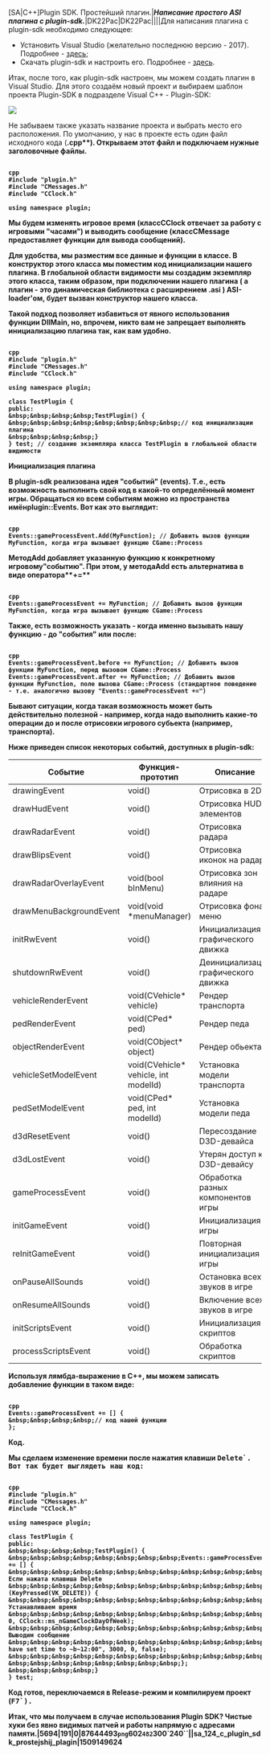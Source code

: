 [SA&#124;C++]Plugin SDK. Простейший плагин.|<i>**Написание простого ASI плагина с plugin-sdk.**</i>|DK22Pac|DK22Pac||||Для написания плагина с plugin-sdk необходимо следующее:


- Установить Visual Studio (желательно последнюю версию - 2017). Подробнее - <a href="/go?https://github.com/DK22Pac/plugin-sdk/wiki/%D0%A3%D1%81%D1%82%D0%B0%D0%BD%D0%BE%D0%B2%D0%BA%D0%B0-%D1%81%D1%80%D0%B5%D0%B4%D1%8B-%D1%80%D0%B0%D0%B7%D1%80%D0%B0%D0%B1%D0%BE%D0%BA%D0%B8">здесь</a>;
- Скачать plugin-sdk и настроить его. Подробнее - <a href="/go?https://github.com/DK22Pac/plugin-sdk/wiki/%D0%9D%D0%B0%D1%81%D1%82%D1%80%D0%BE%D0%B9%D0%BA%D0%B0-plugin-sdk">здесь</a>.


Итак, после того, как plugin-sdk настроен, мы можем создать плагин в Visual Studio. Для этого создаём новый проект и выбираем шаблон проекта Plugin-SDK в подразделе Visual C++ - Plugin-SDK:

<!--IMG1--><img src="https://github.com/wmysterio/scm-scripting-lessons/raw/resources/_pu/2/87644493.png" /><!--IMG1-->

Не забываем также указать название проекта и выбрать место его расположения. По умолчанию, у нас в проекте есть один файл исходного кода (<strong>.cpp**). Открываем этот файл и подключаем нужные заголовочные файлы.


```

cpp
#include "plugin.h"
#include "CMessages.h"
#include "CClock.h"

using namespace plugin;
```



Мы будем изменять игровое время (класс**CClock** отвечает за работу с игровыми "часами") и выводить сообщение (класс**CMessage** предоставляет функции для вывода сообщений).

Для удобства, мы разместим все данные и функции в классе. В конструктор этого класса мы поместим код инициализации нашего плагина. В глобальной области видимости мы создадим экземпляр этого класса, таким образом, при подключении нашего плагина ( а плагин - это динамическая библиотека с расширением .asi ) ASI-loader'ом, будет вызван конструктор нашего класса.

Такой подход позволяет избавиться от явного использования функции DllMain, но, впрочем, никто вам не запрещает выполнять инициализацию плагина так, как вам удобно.


```

cpp
#include "plugin.h"
#include "CMessages.h"
#include "CClock.h"

using namespace plugin;

class TestPlugin {
public:
&nbsp;&nbsp;&nbsp;&nbsp;TestPlugin() {
&nbsp;&nbsp;&nbsp;&nbsp;&nbsp;&nbsp;&nbsp;&nbsp;// код инициализации плагина
&nbsp;&nbsp;&nbsp;&nbsp;}
} test; // создание экземпляра класса TestPlugin в глобальной области видимости
```



**Инициализация плагина**

В plugin-sdk реализована идея "событий" (events). Т.е., есть возможность выполнить свой код в какой-то определённый момент игры. Обращаться ко всем событиям можно из пространства имён**plugin::Events**. Вот как это выглядит:


```

cpp
Events::gameProcessEvent.Add(MyFunction); // Добавить вызов функции MyFunction, когда игра вызывает функцию CGame::Process
```



Метод**Add** добавляет указанную функцию к конкретному игровому"событию". При этом, у метода**Add** есть альтернатива в виде оператора**+=**


```

cpp
Events::gameProcessEvent += MyFunction; // Добавить вызов функции MyFunction, когда игра вызывает функцию CGame::Process
```



Также, есть возможность указать - когда именно вызывать нашу функцию - до "события" или после:


```

cpp
Events::gameProcessEvent.before += MyFunction; // Добавить вызов функции MyFunction, перед вызовом CGame::Process
Events::gameProcessEvent.after += MyFunction; // Добавить вызов функции MyFunction, поле вызова CGame::Process (стандартное поведение - т.е. аналогично вызову "Events::gameProcessEvent +=")
```



Бывают ситуации, когда такая возможность может быть действительно полезной - например, когда надо выполнить какие-то операции до и после отрисовки игрового субьекта (например, транспорта).

Ниже приведен список некоторых событий, доступных в plugin-sdk:

<table class="table table-striped">
 <thead>
 <tr>
 <th scope="col">Событие</th>
 <th scope="col">Функция-прототип</th>
 <th scope="col">Описание</th>
 </tr>
 </thead>
 <tbody>
 <tr>
 <td>drawingEvent</td>
 <td>void()</td>
 <td>Отрисовка в 2D</td>
 </tr>
 <tr>
 <td>drawHudEvent</td>
 <td>void()</td>
 <td>Отрисовка HUD-элементов</td>
 </tr>
 <tr>
 <td>drawRadarEvent</td>
 <td>void()</td>
 <td>Отрисовка радара</td>
 </tr>
 <tr>
 <td>drawBlipsEvent</td>
 <td>void()</td>
 <td>Отрисовка иконок на радаре</td>
 </tr>
 <tr>
 <td>drawRadarOverlayEvent</td>
 <td>void(bool bInMenu)</td>
 <td>Отрисовка зон влияния на радаре</td>
 </tr>
 <tr>
 <td>drawMenuBackgroundEvent</td>
 <td>void(void *menuManager)</td>
 <td>Отрисовка фона в меню</td>
 </tr>
 <tr>
 <td>initRwEvent</td>
 <td>void()</td>
 <td>Инициализация графического движка</td>
 </tr>
 <tr>
 <td>shutdownRwEvent</td>
 <td>void()</td>
 <td>Деинициализация графического движка</td>
 </tr>
 <tr>
 <td>vehicleRenderEvent</td>
 <td>void(CVehicle* vehicle)</td>
 <td>Рендер транспорта</td>
 </tr>
 <tr>
 <td>pedRenderEvent</td>
 <td>void(CPed* ped)</td>
 <td>Рендер педа</td>
 </tr>
 <tr>
 <td>objectRenderEvent</td>
 <td>void(CObject* object)</td>
 <td>Рендер обьекта</td>
 </tr>
 <tr>
 <td>vehicleSetModelEvent</td>
 <td>void(CVehicle* vehicle, int modelId)</td>
 <td>Установка модели транспорта</td>
 </tr>
 <tr>
 <td>pedSetModelEvent</td>
 <td>void(CPed* ped, int modelId)</td>
 <td>Установка модели педа</td>
 </tr>
 <tr>
 <td>d3dResetEvent</td>
 <td>void()</td>
 <td>Пересоздание D3D-девайса</td>
 </tr>
 <tr>
 <td>d3dLostEvent</td>
 <td>void()</td>
 <td>Утерян доступ к D3D-девайсу</td>
 </tr>
 <tr>
 <td>gameProcessEvent</td>
 <td>void()</td>
 <td>Обработка разных компонентов игры</td>
 </tr>
 <tr>
 <td>initGameEvent</td>
 <td>void()</td>
 <td>Инициализация игры</td>
 </tr>
 <tr>
 <td>reInitGameEvent</td>
 <td>void()</td>
 <td>Повторная инициализация игры</td>
 </tr>
 <tr>
 <td>onPauseAllSounds</td>
 <td>void()</td>
 <td>Остановка всех звуков в игре</td>
 </tr>
 <tr>
 <td>onResumeAllSounds</td>
 <td>void()</td>
 <td>Включение всех звуков в игре</td>
 </tr>
 <tr>
 <td>initScriptsEvent</td>
 <td>void()</td>
 <td>Инициализация скриптов</td>
 </tr>
 <tr>
 <td>processScriptsEvent</td>
 <td>void()</td>
 <td>Обработка скриптов</td>
 </tr>
 </tbody>
</table>

Используя лямбда-выражение в C++, мы можем записать добавление функции в таком виде:


```

cpp
Events::gameProcessEvent += [] {
&nbsp;&nbsp;&nbsp;&nbsp;// код нашей функции
};
```



**Код**.

Мы сделаем изменение времени после нажатия клавиши <kbd>Delete`. Вот так будет выглядеть наш код:


```

cpp
#include "plugin.h"
#include "CMessages.h"
#include "CClock.h"

using namespace plugin;

class TestPlugin {
public:
&nbsp;&nbsp;&nbsp;&nbsp;TestPlugin() {
&nbsp;&nbsp;&nbsp;&nbsp;&nbsp;&nbsp;&nbsp;&nbsp;Events::gameProcessEvent += [] {
&nbsp;&nbsp;&nbsp;&nbsp;&nbsp;&nbsp;&nbsp;&nbsp;&nbsp;&nbsp;&nbsp;&nbsp;// Если нажата клавиша Delete
&nbsp;&nbsp;&nbsp;&nbsp;&nbsp;&nbsp;&nbsp;&nbsp;&nbsp;&nbsp;&nbsp;&nbsp;if (KeyPressed(VK_DELETE)) {
&nbsp;&nbsp;&nbsp;&nbsp;&nbsp;&nbsp;&nbsp;&nbsp;&nbsp;&nbsp;&nbsp;&nbsp;&nbsp;&nbsp;&nbsp;&nbsp;// Устанавливаем время
&nbsp;&nbsp;&nbsp;&nbsp;&nbsp;&nbsp;&nbsp;&nbsp;&nbsp;&nbsp;&nbsp;&nbsp;&nbsp;&nbsp;&nbsp;&nbsp;CClock::SetGameClock(12, 0, CClock::ms_nGameClockDayOfWeek);
&nbsp;&nbsp;&nbsp;&nbsp;&nbsp;&nbsp;&nbsp;&nbsp;&nbsp;&nbsp;&nbsp;&nbsp;&nbsp;&nbsp;&nbsp;&nbsp;// Выводим сообщение
&nbsp;&nbsp;&nbsp;&nbsp;&nbsp;&nbsp;&nbsp;&nbsp;&nbsp;&nbsp;&nbsp;&nbsp;&nbsp;&nbsp;&nbsp;&nbsp;CMessages::AddMessageJumpQ("You have set time to ~b~12:00", 3000, 0, false);
&nbsp;&nbsp;&nbsp;&nbsp;&nbsp;&nbsp;&nbsp;&nbsp;&nbsp;&nbsp;&nbsp;&nbsp;}
&nbsp;&nbsp;&nbsp;&nbsp;&nbsp;&nbsp;&nbsp;&nbsp;};
&nbsp;&nbsp;&nbsp;&nbsp;}
} test;
```



Код готов, переключаемся в Release-режим и компилируем проект (<kbd>F7`).

Итак, что мы получаем в случае использования Plugin SDK? Чистые хуки без явно видимых патчей и работы напрямую с адресами памяти.|5694|191|0|87644493`png`602`482`300`240``\||sa_124_c_plugin_sdk_prostejshij_plagin|1509149624